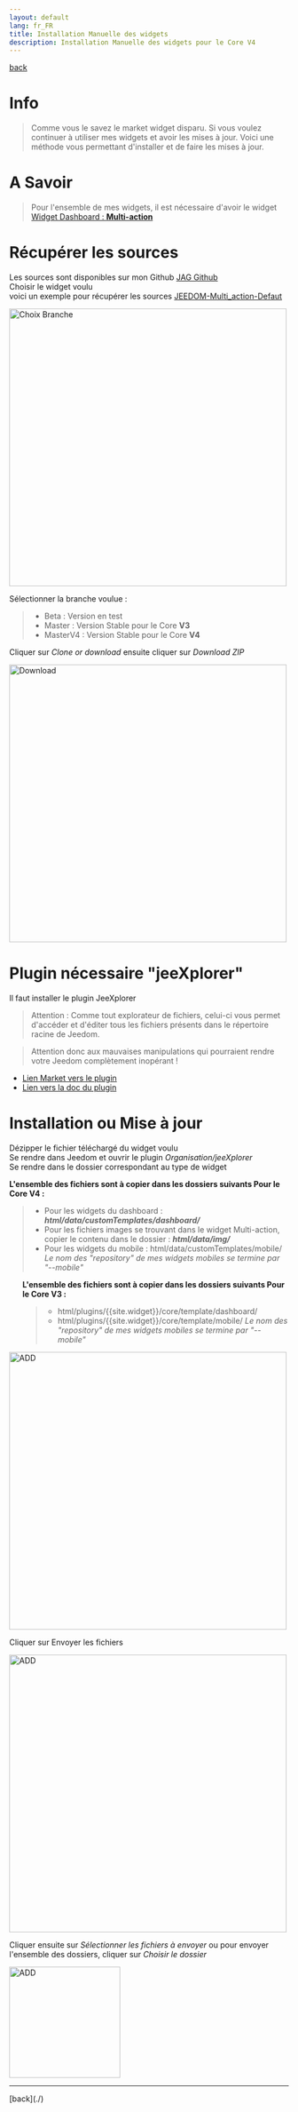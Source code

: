 ```yaml
---
layout: default
lang: fr_FR
title: Installation Manuelle des widgets
description: Installation Manuelle des widgets pour le Core V4
---
```


[back](./)

# Info

<blockquote>
Comme vous le savez le market widget disparu. Si vous voulez continuer à utiliser mes widgets et avoir les mises à jour.
Voici une méthode vous permettant d'installer et de faire les mises à jour.
</blockquote>

# A Savoir

<blockquote>
    Pour l'ensemble de mes widgets, il est nécessaire d'avoir le widget <a href="{{site.baseurl}}/{{site.widget}}/{{page.lang}}/WIDGET_d_Multi_action_Defaut">Widget Dashboard : <b>Multi-action</b></a>
<br/>
</blockquote>

# Récupérer les sources

Les sources sont disponibles sur mon Github
<a href="https://github.com/JEALG"> JAG Github</a><br/>
Choisir le widget voulu
<br/>
voici un exemple pour récupérer les sources
<a href="https://github.com/JEALG/JEEDOM-Multi_action-Defaut">JEEDOM-Multi_action-Defaut</a>

<p><img src="../{{site.img}}/Github_branche_1.png" alt="Choix Branche" width="500"/></p>
Sélectionner la branche voulue :
<blockquote>
    <ul>
        <li>Beta : Version en test</li>
        <li>Master : Version Stable pour le Core <b>V3</b></li>
        <li>MasterV4 : Version Stable pour le Core <b>V4</b></li>
    </ul>
</blockquote>
Cliquer sur <i>Clone or download</i> ensuite cliquer sur <i>Download ZIP</i>
<p><img src="../{{site.img}}/Github_branche_2.png" alt="Download" width="500"/></p>

# Plugin nécessaire "jeeXplorer"

Il faut installer le plugin JeeXplorer

> Attention : Comme tout explorateur de fichiers, celui-ci vous permet d'accéder et d'éditer tous les fichiers présents dans le répertoire racine de Jeedom.

> Attention donc aux mauvaises manipulations qui pourraient rendre votre Jeedom complètement inopérant !

<ul>
    <li><a href="https://www.jeedom.com/market/index.php?v=d&p=market&type=plugin&categorie=programming&&name=JeeXplorer">Lien Market vers le plugin</a></li>
    <li><a href="https://kiboost.github.io/jeedom_docs/plugins/jeexplorer/fr_FR/">Lien vers la doc du plugin</a></li>
</ul>

# Installation ou Mise à jour

Dézipper le fichier téléchargé du widget voulu
<br/>
Se rendre dans Jeedom et ouvrir le plugin <i>Organisation/jeeXplorer</i>
<br/>
Se rendre dans le dossier correspondant au type de widget

<b>L'ensemble des fichiers sont à copier dans les dossiers suivants Pour le Core V4 :</b>

> - Pour les widgets du dashboard : <i><b>html/data/customTemplates/dashboard/</b></i>
> - Pour les fichiers images se trouvant dans le widget Multi-action, copier le contenu dans le dossier : <i><b>html/data/img/</b></i>
> - Pour les widgets du mobile : html/data/customTemplates/mobile/ <i>Le nom des "repository" de mes widgets mobiles se termine par "--mobile"</i>

<ul>
  <b>L'ensemble des fichiers sont à copier dans les dossiers suivants Pour le Core V3 :</b>
    <blockquote>
        <ul>
            <li>html/plugins/{{site.widget}}/core/template/dashboard/</li>
            <li>html/plugins/{{site.widget}}/core/template/mobile/ <i>Le nom des "repository" de mes widgets mobiles se termine par "--mobile"</i></li>
        </ul>
    </blockquote>
</ul>

<p><img src="../{{site.img}}/add_widget_1.png" alt="ADD" width="500" /></p>
Cliquer sur Envoyer les fichiers
<p><img src="../{{site.img}}/add_widget_2.png" alt="ADD" width="500" /></p>
Cliquer ensuite sur <i>Sélectionner les fichiers à envoyer</i> ou pour envoyer l'ensemble des dossiers, cliquer sur <i>Choisir le dossier</i>
<p><img src="../{{site.img}}/add_widget_3.png" alt="ADD" width="200" /></p>

<hr />
[back](./)
